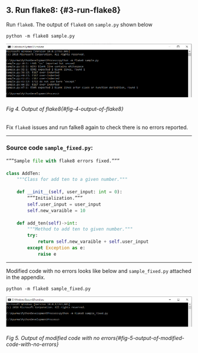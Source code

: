 ## 3\. Run flake8: {#3-run-flake8}

Run `flake8`. The output of `flake8` on `sample.py` shown below



```shell
python -m flake8 sample.py
```



![](/media/image4.png)
###### Fig 4. Output of flake8{#fig-4-output-of-flake8}

Fix `flake8` issues and run falke8 again to check there is no errors reported.

---

### Source code `sample_fixed.py`:



```python
“””Sample file with flake8 errors fixed.”””

class AddTen:
    """Class for add ten to a given number."""

    def __init__(self, user_input: int = 0):
        “””Initialization.”””
        self.user_input = user_input
        self.new_varaible = 10

    def add_ten(self)->int:
        """Method to add ten to given number."""
        try:
            return self.new_varaible + self.user_input
        except Exception as e:
            raise e

```

---

Modified code with no errors looks like below and `sample_fixed.py` attached in the appendix.

```shell
python -m flake8 sample_fixed.py
```
![](/media/image5.png)
###### Fig 5. Output of modified code with no errors{#fig-5-output-of-modified-code-with-no-errors}

<br>
